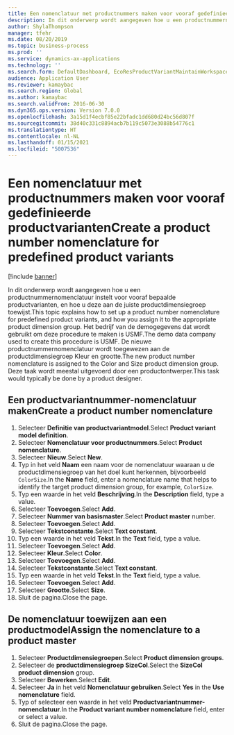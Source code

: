 ```yaml
---
title: Een nomenclatuur met productnummers maken voor vooraf gedefinieerde productvarianten
description: In dit onderwerp wordt aangegeven hoe u een productnummernomenclatuur instelt voor vooraf bepaalde productvarianten, en hoe u deze aan de juiste productdimensiegroep toewijst.
author: ShylaThompson
manager: tfehr
ms.date: 08/20/2019
ms.topic: business-process
ms.prod: ''
ms.service: dynamics-ax-applications
ms.technology: ''
ms.search.form: DefaultDashboard, EcoResProductVariantMaintainWorkspace, EcoResNomenclature, EcoResProductDimensionGroup
audience: Application User
ms.reviewer: kamaybac
ms.search.region: Global
ms.author: kamaybac
ms.search.validFrom: 2016-06-30
ms.dyn365.ops.version: Version 7.0.0
ms.openlocfilehash: 3a15d1f4ecbf85e22bfadc1dd680d24bc56d807f
ms.sourcegitcommit: 38d40c331c8894acb7b119c5073e3088b54776c1
ms.translationtype: HT
ms.contentlocale: nl-NL
ms.lasthandoff: 01/15/2021
ms.locfileid: "5007536"
---
```

# <a name="create-a-product-number-nomenclature-for-predefined-product-variants"></a><span data-ttu-id="227c5-103">Een nomenclatuur met productnummers maken voor vooraf gedefinieerde productvarianten</span><span class="sxs-lookup"><span data-stu-id="227c5-103">Create a product number nomenclature for predefined product variants</span></span>

[!include [banner](../../includes/banner.md)]

<span data-ttu-id="227c5-104">In dit onderwerp wordt aangegeven hoe u een productnummernomenclatuur instelt voor vooraf bepaalde productvarianten, en hoe u deze aan de juiste productdimensiegroep toewijst.</span><span class="sxs-lookup"><span data-stu-id="227c5-104">This topic explains how to set up a product number nomenclature for predefined product variants, and how you assign it to the appropriate product dimension group.</span></span> <span data-ttu-id="227c5-105">Het bedrijf van de demogegevens dat wordt gebruikt om deze procedure te maken is USMF.</span><span class="sxs-lookup"><span data-stu-id="227c5-105">The demo data company used to create this procedure is USMF.</span></span> <span data-ttu-id="227c5-106">De nieuwe productnummernomenclatuur wordt toegewezen aan de productdimensiegroep Kleur en grootte.</span><span class="sxs-lookup"><span data-stu-id="227c5-106">The new product number nomenclature is assigned to the Color and Size product dimension group.</span></span> <span data-ttu-id="227c5-107">Deze taak wordt meestal uitgevoerd door een productontwerper.</span><span class="sxs-lookup"><span data-stu-id="227c5-107">This task would typically be done by a product designer.</span></span>


## <a name="create-a-product-number-nomenclature"></a><span data-ttu-id="227c5-108">Een productvariantnummer-nomenclatuur maken</span><span class="sxs-lookup"><span data-stu-id="227c5-108">Create a product number nomenclature</span></span>
1. <span data-ttu-id="227c5-109">Selecteer **Definitie van productvariantmodel**.</span><span class="sxs-lookup"><span data-stu-id="227c5-109">Select **Product variant model definition**.</span></span>
2. <span data-ttu-id="227c5-110">Selecteer **Nomenclatuur voor productnummers**.</span><span class="sxs-lookup"><span data-stu-id="227c5-110">Select **Product nomenclature**.</span></span>
3. <span data-ttu-id="227c5-111">Selecteer **Nieuw**.</span><span class="sxs-lookup"><span data-stu-id="227c5-111">Select **New**.</span></span>
4. <span data-ttu-id="227c5-112">Typ in het veld **Naam** een naam voor de nomenclatuur waaraan u de productdimensiegroep van het doel kunt herkennen, bijvoorbeeld `ColorSize`.</span><span class="sxs-lookup"><span data-stu-id="227c5-112">In the **Name** field, enter a nomenclature name that helps to identify the target product dimension group, for example, `ColorSize`.</span></span>
5. <span data-ttu-id="227c5-113">Typ een waarde in het veld **Beschrijving**.</span><span class="sxs-lookup"><span data-stu-id="227c5-113">In the **Description** field, type a value.</span></span>
6. <span data-ttu-id="227c5-114">Selecteer **Toevoegen**.</span><span class="sxs-lookup"><span data-stu-id="227c5-114">Select **Add**.</span></span>
7. <span data-ttu-id="227c5-115">Selecteer **Nummer van basismaster**.</span><span class="sxs-lookup"><span data-stu-id="227c5-115">Select **Product master** number.</span></span>
8. <span data-ttu-id="227c5-116">Selecteer **Toevoegen**.</span><span class="sxs-lookup"><span data-stu-id="227c5-116">Select **Add**.</span></span>
9. <span data-ttu-id="227c5-117">Selecteer **Tekstconstante**.</span><span class="sxs-lookup"><span data-stu-id="227c5-117">Select **Text constant**.</span></span>
10. <span data-ttu-id="227c5-118">Typ een waarde in het veld **Tekst**.</span><span class="sxs-lookup"><span data-stu-id="227c5-118">In the **Text** field, type a value.</span></span>
11. <span data-ttu-id="227c5-119">Selecteer **Toevoegen**.</span><span class="sxs-lookup"><span data-stu-id="227c5-119">Select **Add**.</span></span>
12. <span data-ttu-id="227c5-120">Selecteer **Kleur**.</span><span class="sxs-lookup"><span data-stu-id="227c5-120">Select **Color**.</span></span>
13. <span data-ttu-id="227c5-121">Selecteer **Toevoegen**.</span><span class="sxs-lookup"><span data-stu-id="227c5-121">Select **Add**.</span></span>
14. <span data-ttu-id="227c5-122">Selecteer **Tekstconstante**.</span><span class="sxs-lookup"><span data-stu-id="227c5-122">Select **Text constant**.</span></span>
15. <span data-ttu-id="227c5-123">Typ een waarde in het veld **Tekst**.</span><span class="sxs-lookup"><span data-stu-id="227c5-123">In the **Text** field, type a value.</span></span>
16. <span data-ttu-id="227c5-124">Selecteer **Toevoegen**.</span><span class="sxs-lookup"><span data-stu-id="227c5-124">Select **Add**.</span></span>
17. <span data-ttu-id="227c5-125">Selecteer **Grootte**.</span><span class="sxs-lookup"><span data-stu-id="227c5-125">Select **Size**.</span></span>
18. <span data-ttu-id="227c5-126">Sluit de pagina.</span><span class="sxs-lookup"><span data-stu-id="227c5-126">Close the page.</span></span>

## <a name="assign-the-nomenclature-to-a-product-master"></a><span data-ttu-id="227c5-127">De nomenclatuur toewijzen aan een productmodel</span><span class="sxs-lookup"><span data-stu-id="227c5-127">Assign the nomenclature to a product master</span></span>
1. <span data-ttu-id="227c5-128">Selecteer **Productdimensiegroepen**.</span><span class="sxs-lookup"><span data-stu-id="227c5-128">Select **Product dimension groups**.</span></span>
2. <span data-ttu-id="227c5-129">Selecteer de **productdimensiegroep SizeCol**.</span><span class="sxs-lookup"><span data-stu-id="227c5-129">Select the **SizeCol product dimension** group.</span></span>
3. <span data-ttu-id="227c5-130">Selecteer **Bewerken**.</span><span class="sxs-lookup"><span data-stu-id="227c5-130">Select **Edit**.</span></span>
4. <span data-ttu-id="227c5-131">Selecteer **Ja** in het veld **Nomenclatuur gebruiken**.</span><span class="sxs-lookup"><span data-stu-id="227c5-131">Select **Yes** in the **Use nomenclature** field.</span></span>
5. <span data-ttu-id="227c5-132">Typ of selecteer een waarde in het veld **Productvariantnummer-nomenclatuur**.</span><span class="sxs-lookup"><span data-stu-id="227c5-132">In the **Product variant number nomenclature** field, enter or select a value.</span></span>
6. <span data-ttu-id="227c5-133">Sluit de pagina.</span><span class="sxs-lookup"><span data-stu-id="227c5-133">Close the page.</span></span>

